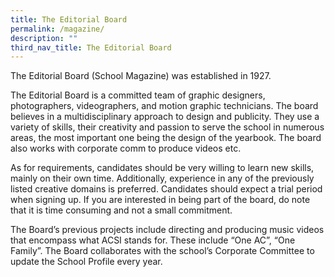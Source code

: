 ```yaml
---
title: The Editorial Board
permalink: /magazine/
description: ""
third_nav_title: The Editorial Board
---
```

The Editorial Board (School Magazine) was established in 1927.

The Editorial Board is a committed team of graphic designers, photographers, videographers, and motion graphic technicians. The board believes in a multidisciplinary approach to design and publicity. They use a variety of skills, their creativity and passion to serve the school in numerous areas, the most important one being the design of the yearbook. The board also works with corporate comm to produce videos etc.

As for requirements, candidates should be very willing to learn new skills, mainly on their own time. Additionally, experience in any of the previously listed creative domains is preferred. Candidates should expect a trial period when signing up. If you are interested in being part of the board, do note that it is time consuming and not a small commitment.

The Board’s previous projects include directing and producing music videos that encompass what ACSI stands for. These include “One AC”, “One Family”. The Board collaborates with the school’s Corporate Committee to update the School Profile every year.

